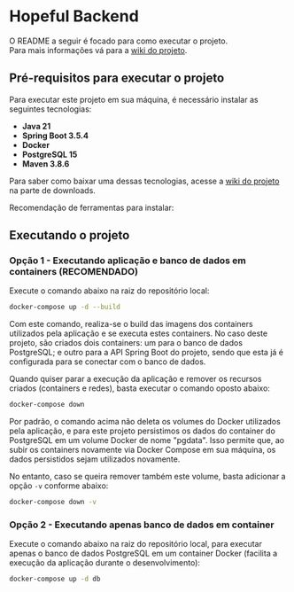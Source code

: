 # Hopeful Backend

O README a seguir é focado para como executar o projeto.  
Para mais informações vá para a [wiki do projeto](https://tools.ages.pucrs.br/gestao-de-planos-de-contingencia-em-desastres/hopeful-wiki/-/wikis/home).

## Pré-requisitos para executar o projeto

Para executar este projeto em sua máquina, é necessário instalar as seguintes tecnologias:

- **Java 21**
- **Spring Boot 3.5.4**
- **Docker**
- **PostgreSQL 15** 
- **Maven 3.8.6**

Para saber como baixar uma dessas tecnologias, acesse a [wiki do projeto](https://tools.ages.pucrs.br/gestao-de-planos-de-contingencia-em-desastres/hopeful-wiki/-/wikis/home) na parte de downloads.


Recomendação de ferramentas para instalar: 
## Executando o projeto

### Opção 1 - Executando aplicação e banco de dados em containers (RECOMENDADO)

Execute o comando abaixo na raiz do repositório local:
```bash
docker-compose up -d --build
```

Com este comando, realiza-se o build das imagens dos containers utilizados pela aplicação e se executa estes containers.
No caso deste projeto, são criados dois containers: um para o banco de dados PostgreSQL; e outro para a API Spring Boot 
do projeto, sendo que esta já é configurada para se conectar com o banco de dados.

Quando quiser parar a execução da aplicação e remover os recursos criados (containers e redes), basta executar o comando 
oposto abaixo:
```bash
docker-compose down
```

Por padrão, o comando acima não deleta os volumes do Docker utilizados pela aplicação, e para este projeto persistimos 
os dados do container do PostgreSQL em um volume Docker de nome "pgdata". Isso permite que, ao subir os 
containers novamente via Docker Compose em sua máquina, os dados persistidos sejam utilizados novamente.

No entanto, caso se queira remover também este volume, basta adicionar a opção `-v` conforme abaixo:
```bash
docker-compose down -v
```

### Opção 2 - Executando apenas banco de dados em container

Execute o comando abaixo na raiz do repositório local, para executar apenas o banco de dados PostgreSQL em um container 
Docker (facilita a execução da aplicação durante o desenvolvimento):
```bash
docker-compose up -d db
```
